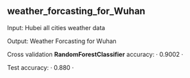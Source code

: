 ## weather_forcasting_for_Wuhan

Input: Hubei all cities weather data 

Output: Weather Forcasting for Wuhan 

Cross validation __RandomForestClassifier__ accuracy: · 0.9002 · 

Test accuracy: · 0.880 ·
